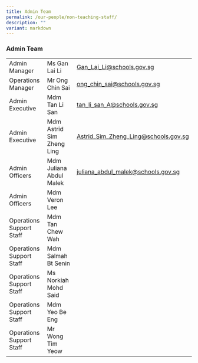 ```yaml
---
title: Admin Team
permalink: /our-people/non-teaching-staff/
description: ""
variant: markdown
---
```

<h3>Admin Team</h3>



|  |  |  |
| -------- | -------- | -------- |
| Admin Manager| Ms Gan Lai Li|[Gan_Lai_Li@schools.gov.sg](mailto:Gan_Lai_Li@schools.gov.sg)|
| Operations Manager| Mr Ong Chin Sai|[ong_chin_sai@schools.gov.sg](mailto:ong_chin_sai@schools.gov.sg)|
|Admin Executive|Mdm Tan Li San|[tan_li_san_A@schools.gov.sg](mailto:tan_li_san_A@schools.gov.sg)|
|Admin Executive| Mdm Astrid Sim Zheng Ling|[Astrid_Sim_Zheng_Ling@schools.gov.sg](mailto:Astrid_Sim_Zheng_Ling@schools.gov.sg)|
|Admin Officers|Mdm Juliana Abdul Malek|[juliana_abdul_malek@schools.gov.sg](mailto:juliana_abdul_malek@schools.gov.sg)|
|Admin Officers |Mdm Veron Lee||
|Operations Support Staff|Mdm Tan Chew Wah||
|Operations Support Staff|Mdm Salmah Bt Senin ||
|Operations Support Staff|Ms Norkiah Mohd Said||
|Operations Support Staff|Mdm Yeo Be Eng||
|Operations Support Staff|Mr Wong Tim Yeow||